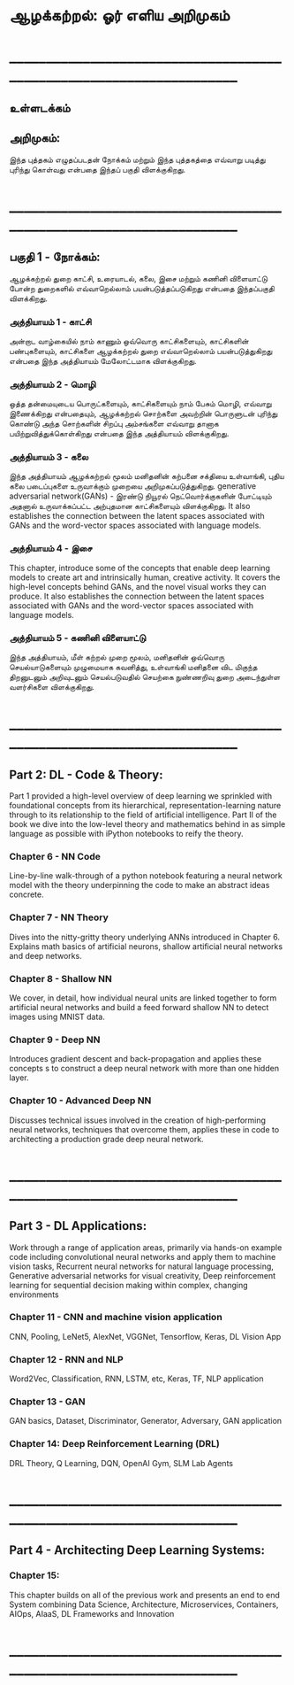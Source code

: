 # ஆழக்கற்றல்:  ஓர் எளிய அறிமுகம்
# ____________________________________________________________________

## உள்ளடக்கம்
## அறிமுகம்:
 இந்த புத்தகம் எழுதப்படதன் நோக்கம் மற்றும் இந்த புத்தகத்தை எவ்வாறு படித்து புரிந்து கொள்வது என்பதை இந்தப் பகுதி விளக்குகிறது.
# ____________________________________________________________________
## பகுதி 1 - நோக்கம்:
ஆழக்கற்றல் துறை காட்சி, உரையாடல், கலை, இசை மற்றும் கணினி விளையாட்டு போன்ற துறைகளில் எவ்வாறெல்லாம் பயன்படுத்தப்படுகிறது என்பதை இந்தப்பகுதி விளக்கிறது.

### அத்தியாயம் 1 - காட்சி
அன்றாட வாழ்கையில் நாம் காணும் ஒவ்வொரு காட்சிகளையும், காட்சிகளின் பண்புகளையும், காட்சிகளை  ஆழக்கற்றல் துறை எவ்வாறெல்லாம் பயன்படுத்துகிறது என்பதை இந்த அத்தியாயம் மேலோட்டமாக விளக்குகிறது.

### அத்தியாயம் 2 - மொழி
ஒத்த தன்மையுடைய பொருட்களையும், காட்சிகளையும் நாம் பேசும் மொழி, எவ்வாறு இணைக்கிறது என்பதையும், ஆழக்கற்றல் சொற்களை அவற்றின் பொருளுடன் புரிந்து கொண்டு அந்த சொற்களின் சிறப்பு அம்சங்களை எவ்வாறு தானாக பயிற்றுவித்துக்கொள்கிறது என்பதை இந்த அத்தியாயம் விளக்குகிறது.


### அத்தியாயம் 3 - கலை
இந்த அத்தியாயம் ஆழக்கற்றல் மூலம் மனிதனின் கற்பனை சக்தியை உள்வாங்கி, புதிய கலை படைப்புகளை உருவாக்கும் முறையை அறிமுகப்படுத்துகிறது. generative adversarial network(GANs) - இரண்டு நியூரல் நெட்வொர்க்குகளின் போட்டியும் அதனால் உருவாக்கப்பட்ட அற்புதமான காட்சிகளையும் விளக்குகிறது. It also establishes the connection between the latent spaces associated with GANs and the word-vector spaces associated with language models.

### அத்தியாயம் 4 - இசை
This chapter, introduce some of the concepts that enable deep learning models to create art and intrinsically human, creative activity. It covers the high-level concepts behind GANs, and  the novel visual works they can produce. It also establishes the connection between the latent spaces associated with GANs and the word-vector spaces associated with language models.

### அத்தியாயம் 5 - கணினி விளையாட்டு
இந்த அத்தியாயம், மீள் கற்றல் முறை மூலம், மனிதனின் ஒவ்வொரு செயல்யாடுகளையும் முழுமையாக கவனித்து, உள்வாங்கி மனிதனை விட மிகுந்த திறனுடனும் அறிவுடனும் செயல்படுவதில் செயற்கை நுண்ணறிவு துறை அடைந்துள்ள வளர்சிகளை விளக்குகிறது.

# ____________________________________________________________________

## Part 2: DL - Code & Theory:  
Part 1 provided a high-level overview of deep learning we sprinkled with foundational  concepts from its hierarchical, representation-learning nature through to its relationship to the field of artificial intelligence.  Part II of the book we dive into the low-level theory and mathematics behind in as simple language as possible with iPython notebooks to reify the theory.

### Chapter 6 - NN Code
Line-by-line walk-through of a python notebook featuring a neural network model with the theory underpinning the code to make an abstract ideas concrete.

### Chapter 7 - NN Theory 
Dives into the nitty-gritty theory underlying ANNs  introduced in Chapter 6. Explains  math basics of artificial neurons,  shallow artificial neural networks and  deep networks.

### Chapter 8 - Shallow NN
We cover, in detail, how individual neural units are linked together to form artificial neural networks and build a feed forward shallow NN  to detect images using MNIST data.

### Chapter 9 - Deep NN
Introduces gradient descent and back-propagation and applies these concepts s to  construct a deep neural network with more than one hidden layer.

### Chapter 10 - Advanced Deep NN 
Discusses technical issues involved in the creation of high-performing neural networks, techniques that overcome them, applies these in code to architecting a production grade  deep neural network.

# ____________________________________________________________________

## Part 3 - DL Applications:
Work through a range of application areas, primarily via hands-on example code including convolutional neural networks and apply them to machine vision tasks, Recurrent neural networks for natural language processing, Generative adversarial networks for visual creativity,  Deep reinforcement learning for sequential decision making within complex, changing environments

### Chapter 11 - CNN and machine vision application
CNN, Pooling, LeNet5, AlexNet, VGGNet, Tensorflow, Keras, DL Vision App

### Chapter 12 - RNN and NLP
Word2Vec, Classification, RNN, LSTM, etc, Keras, TF,  NLP application

### Chapter 13 - GAN
GAN basics, Dataset, Discriminator, Generator, Adversary, GAN application

### Chapter 14: Deep Reinforcement Learning (DRL)
DRL Theory, Q Learning, DQN, OpenAI Gym, SLM Lab Agents

# ____________________________________________________________________

## Part 4 - Architecting Deep Learning Systems:
### Chapter 15: 
This chapter builds on all of the previous work and presents an end to end System combining Data Science, Architecture, Microservices, Containers, AIOps, AIaaS, DL Frameworks and Innovation 

# ____________________________________________________________________








